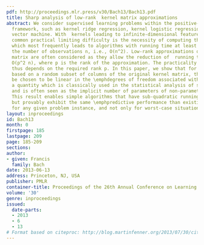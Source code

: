 ```yaml
---
pdf: http://proceedings.mlr.press/v30/Bach13/Bach13.pdf
title: Sharp analysis of low-rank  kernel matrix approximations
abstract: We consider supervised learning problems within the positive-definite kernel
  framework, such as kernel ridge regression, kernel logistic regression or the support
  vector machine. With  kernels leading to infinite-dimensional feature spaces, a
  common practical limiting difficulty is the necessity of computing the kernel matrix,
  which most frequently leads to algorithms with running time at least quadratic in
  the number of observations n, i.e., O(n^2). Low-rank approximations of the kernel
  matrix are often considered as they allow the reduction of  running time complexities  to
  O(p^2 n), where p is the rank of the approximation. The practicality of such methods
  thus depends on the required rank p. In this paper, we show that for approximations
  based on a random subset of columns of the original kernel matrix, the rank p may
  be chosen to be linear in the \emphdegrees of freedom associated with the problem,
  a quantity which is classically used in the statistical analysis of such methods,
  and is often seen as the implicit number of parameters of non-parametric estimators.
  This result enables simple algorithms that have sub-quadratic running time complexity,
  but provably exhibit the same \emphpredictive performance than existing algorithms,
  for any given problem instance, and not only for worst-case situations.
layout: inproceedings
id: Bach13
month: 0
firstpage: 185
lastpage: 209
page: 185-209
sections: 
author:
- given: Francis
  family: Bach
date: 2013-06-13
address: Princeton, NJ, USA
publisher: PMLR
container-title: Proceedings of the 26th Annual Conference on Learning Theory
volume: '30'
genre: inproceedings
issued:
  date-parts:
  - 2013
  - 6
  - 13
# Format based on citeproc: http://blog.martinfenner.org/2013/07/30/citeproc-yaml-for-bibliographies/
---
```

